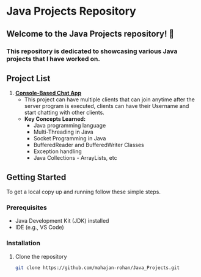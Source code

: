 # Java Projects Repository

## Welcome to the Java Projects repository! 🚀
### This repository is dedicated to showcasing various Java projects that I have worked on.

## Project List

1. **[Console-Based Chat App](./)**
   - This project can have multiple clients that can join anytime after the server program is executed, clients can have their Username and start chatting with other clients.
   - **Key Concepts Learned:**
     - Java programming language
     - Multi-Threading in Java
     - Socket Programming in Java
     - BufferedReader and BufferedWriter Classes
     - Exception handling
     - Java Collections - ArrayLists, etc

## Getting Started

To get a local copy up and running follow these simple steps.

### Prerequisites

- Java Development Kit (JDK) installed
- IDE (e.g., VS Code)

### Installation

1. Clone the repository
   ```sh
   git clone https://github.com/mahajan-rohan/Java_Projects.git
